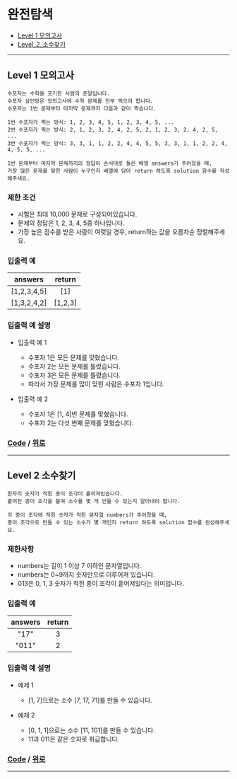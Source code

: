 # 완전탐색
* [Level 1 모의고사](#Level-1-모의고사)
* [Level_2_소수찾기](#Level-2-소수찾기)

---
## Level 1 모의고사
```
수포자는 수학을 포기한 사람의 준말입니다. 
수포자 삼인방은 모의고사에 수학 문제를 전부 찍으려 합니다. 
수포자는 1번 문제부터 마지막 문제까지 다음과 같이 찍습니다.

1번 수포자가 찍는 방식: 1, 2, 3, 4, 5, 1, 2, 3, 4, 5, ...
2번 수포자가 찍는 방식: 2, 1, 2, 3, 2, 4, 2, 5, 2, 1, 2, 3, 2, 4, 2, 5, ...
3번 수포자가 찍는 방식: 3, 3, 1, 1, 2, 2, 4, 4, 5, 5, 3, 3, 1, 1, 2, 2, 4, 4, 5, 5, ...

1번 문제부터 마지막 문제까지의 정답이 순서대로 들은 배열 answers가 주어졌을 때, 
가장 많은 문제를 맞힌 사람이 누구인지 배열에 담아 return 하도록 solution 함수를 작성해주세요.
```

### 제한 조건
* 시험은 최대 10,000 문제로 구성되어있습니다.
* 문제의 정답은 1, 2, 3, 4, 5중 하나입니다.
* 가장 높은 점수를 받은 사람이 여럿일 경우, return하는 값을 오름차순 정렬해주세요.

### 입출력 예
answers | return |
:---: | :---: |
[1,2,3,4,5] | [1]
[1,3,2,4,2] | [1,2,3]

### 입출력 예 설명
* 입출력 예 1
  * 수포자 1은 모든 문제를 맞혔습니다.
  * 수포자 2는 모든 문제를 틀렸습니다.
  * 수포자 3은 모든 문제를 틀렸습니다.
  * 따라서 가장 문제를 많이 맞힌 사람은 수포자 1입니다.

* 입출력 예 2
  * 수포자 1은 [1, 4]번 문제를 맞혔습니다.
  * 수포자 2는 다섯 번째 문제를 맞혔습니다.

### [Code](https://github.com/taki0112/coding_practice/blob/master/src/%EC%99%84%EC%A0%84%ED%83%90%EC%83%89/Level_1_%EB%AA%A8%EC%9D%98%EA%B3%A0%EC%82%AC.py) / [위로](#완전탐색)

---

## Level 2 소수찾기
```
한자리 숫자가 적힌 종이 조각이 흩어져있습니다. 
흩어진 종이 조각을 붙여 소수를 몇 개 만들 수 있는지 알아내려 합니다.

각 종이 조각에 적힌 숫자가 적힌 문자열 numbers가 주어졌을 때, 
종이 조각으로 만들 수 있는 소수가 몇 개인지 return 하도록 solution 함수를 완성해주세요.
```

### 제한사항
* numbers는 길이 1 이상 7 이하인 문자열입니다.
* numbers는 0~9까지 숫자만으로 이루어져 있습니다.
* 013은 0, 1, 3 숫자가 적힌 종이 조각이 흩어져있다는 의미입니다.

### 입출력 예
answers | return |
:---: | :---: |
"17" | 3
"011" | 2

### 입출력 예 설명
* 예제 1
  * [1, 7]으로는 소수 [7, 17, 71]를 만들 수 있습니다.

* 예제 2
  * [0, 1, 1]으로는 소수 [11, 101]를 만들 수 있습니다.
  * 11과 011은 같은 숫자로 취급합니다.

### [Code](https://github.com/taki0112/coding_practice/blob/master/src/%EC%99%84%EC%A0%84%ED%83%90%EC%83%89/Level_2_%EC%86%8C%EC%88%98%EC%B0%BE%EA%B8%B0.py) / [위로](#완전탐색)

---
